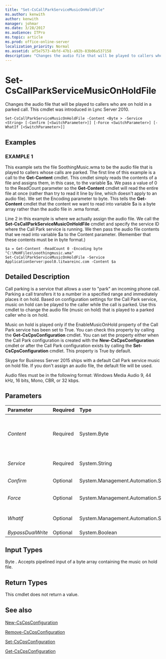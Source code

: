 ```yaml
---
title: "Set-CsCallParkServiceMusicOnHoldFile"
ms.author: kenwith
author: kenwith
manager: johmar
ms.date: 3/28/2017
ms.audience: ITPro
ms.topic: article
ms.prod: office-online-server
localization_priority: Normal
ms.assetid: af5e7573-4bfd-47b1-a92b-83b06a537158
description: "Changes the audio file that will be played to callers who are on hold in a parked call. This cmdlet was introduced in Lync Server 2010."
---
```


# Set-CsCallParkServiceMusicOnHoldFile
 
Changes the audio file that will be played to callers who are on hold in a parked call. This cmdlet was introduced in Lync Server 2010.
  
```
Set-CsCallParkServiceMusicOnHoldFile -Content <Byte > -Service <String> [-Confirm [<SwitchParameter>]] [-Force <SwitchParameter>] [-WhatIf [<SwitchParameter>]]

```

## Examples

### EXAMPLE 1

This example sets the file SoothingMusic.wma to be the audio file that is played to callers whose calls are parked. The first line of this example is a call to the **Get-Content** cmdlet. This cmdlet simply reads the contents of a file and assigns them, in this case, to the variable $a. We pass a value of 0 to the ReadCount parameter so the **Get-Content** cmdlet will read the entire file at once (rather than try to read it line by line, which doesn't apply to an audio file). We set the Encoding parameter to byte. This tells the **Get-Content** cmdlet that the content we want to read into variable $a is a byte array rather than the audio file in .wma format.
  
Line 2 in this example is where we actually assign the audio file. We call the **Set-CsCallParkServiceMusicOnHoldFile** cmdlet and specify the service ID where the Call Park service is running. We then pass the audio file contents that we read into variable $a to the Content parameter. (Remember that these contents must be in byte format.)
  
```
$a = Get-Content -ReadCount 0 -Encoding byte "C:\MoHFiles\soothingmusic.wma"
Set-CsCallParkServiceMusicOnHoldFile -Service ApplicationServer:pool0.litwareinc.com -Content $a
```

## Detailed Description

Call parking is a service that allows a user to "park" an incoming phone call. Parking a call transfers it to a number in a specified range and immediately places it on hold. Based on configuration settings for the Call Park service, music on hold can be played to the caller while the call is parked. Use this cmdlet to change the audio file (music on hold) that is played to a parked caller who is on hold.
  
Music on hold is played only if the EnableMusicOnHold property of the Call Park service has been set to True. You can check this property by calling the **Get-CsCpsConfiguration** cmdlet. You can set the property either when the Call Park configuration is created with the **New-CsCpsConfiguration** cmdlet or after the Call Park configuration exists by calling the **Set-CsCpsConfiguration** cmdlet. This property is True by default.
  
Skype for Business Server 2015 ships with a default Call Park service music on hold file. If you don't assign an audio file, the default file will be used.
  
Audio files must be in the following format: Windows Media Audio 9, 44 kHz, 16 bits, Mono, CBR, or 32 kbps.
  
## Parameters

|**Parameter**|**Required**|**Type**|**Description**|
|:-----|:-----|:-----|:-----|
| _Content_ <br/> |Required  <br/> |System.Byte   <br/> |The contents of the audio file in byte format.  <br/> Use the **Get-Content** cmdlet to retrieve the contents of the audio file in byte format. (For details, see the Examples section in this topic.) <br/> |
| _Service_ <br/> |Required  <br/> |System.String  <br/> |The ID of the service where the Call Park service resides; for example, ApplicationServer:pool0.litwareinc.com.  <br/> |
| _Confirm_ <br/> |Optional  <br/> |System.Management.Automation.SwitchParameter  <br/> |Prompts you for confirmation before executing the command.  <br/> |
| _Force_ <br/> |Optional  <br/> |System.Management.Automation.SwitchParameter  <br/> |Suppresses any confirmation prompts that would otherwise be displayed before making changes.  <br/> |
| _WhatIf_ <br/> |Optional  <br/> |System.Management.Automation.SwitchParameter  <br/> |Describes what would happen if you executed the command without actually executing the command.  <br/> |
| _BypassDualWrite_ <br/> |Optional  <br/> |System.Boolean  <br/> |PARAMVALUE: $true | $false  <br/> |
   
## Input Types

Byte . Accepts pipelined input of a byte array containing the music on hold file.
  
## Return Types

This cmdlet does not return a value.
  
## See also

#### 

[New-CsCpsConfiguration](new-cscpsconfiguration.md)
  
[Remove-CsCpsConfiguration](remove-cscpsconfiguration.md)
  
[Set-CsCpsConfiguration](set-cscpsconfiguration.md)
  
[Get-CsCpsConfiguration](get-cscpsconfiguration.md)

